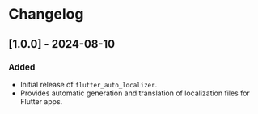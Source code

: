 # Changelog

## [1.0.0] - 2024-08-10
### Added
- Initial release of `flutter_auto_localizer`.
- Provides automatic generation and translation of localization files for Flutter apps.
